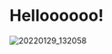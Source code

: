 # Helloooooo!


![20220129_132058](https://github.com/Gdawgoriginal/Helloooooo/assets/132225056/ff031157-d812-42ae-9542-8199c1200223)
